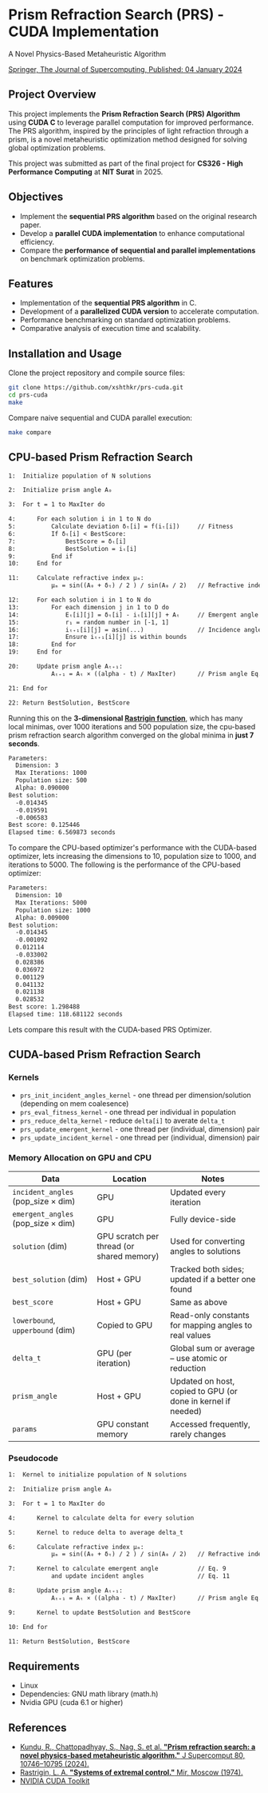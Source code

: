 
# Prism Refraction Search (PRS) - CUDA Implementation

A Novel Physics-Based Metaheuristic Algorithm

[Springer, The Journal of Supercomputing, Published: 04 January 2024](https://link.springer.com/article/10.1007/s11227-023-05790-3)

## Project Overview  

This project implements the **Prism Refraction Search (PRS) Algorithm** using **CUDA C** to leverage parallel computation for improved performance. The PRS algorithm, inspired by the principles of light refraction through a prism, is a novel metaheuristic optimization method designed for solving global optimization problems.

This project was submitted as part of the final project for **CS326 - High Performance Computing** at **NIT Surat** in 2025.

## Objectives  

- Implement the **sequential PRS algorithm** based on the original research paper.  
- Develop a **parallel CUDA implementation** to enhance computational efficiency.  
- Compare the **performance of sequential and parallel implementations** on benchmark optimization problems.  

## Features  

- Implementation of the **sequential PRS algorithm** in C.  
- Development of a **parallelized CUDA version** to accelerate computation.  
- Performance benchmarking on standard optimization problems.  
- Comparative analysis of execution time and scalability.  

## Installation and Usage

Clone the project repository and compile source files:

```bash
git clone https://github.com/xshthkr/prs-cuda.git
cd prs-cuda
make
```

Compare naive sequential and CUDA parallel execution:

```bash
make compare
```

## CPU-based Prism Refraction Search

```txt
1:  Initialize population of N solutions

2:  Initialize prism angle A₀

3:  For t = 1 to MaxIter do

4:      For each solution i in 1 to N do
5:          Calculate deviation δₜ[i] = f(iₜ[i])     // Fitness
6:          If δₜ[i] < BestScore:
7:              BestScore = δₜ[i]
8:              BestSolution = iₜ[i]
9:          End if
10:     End for

11:     Calculate refractive index μₘ:
            μₘ = sin((A₀ + δₜ) / 2 ) / sin(A₀ / 2)   // Refractive index Eq.10

12:     For each solution i in 1 to N do
13:         For each dimension j in 1 to D do
14:             Eₜ[i][j] = δₜ[i] - iₜ[i][j] + Aₜ     // Emergent angle Eq.9
15:             r₁ = random number in [-1, 1]
16:             iₜ₊₁[i][j] = asin(...)               // Incidence angle Eq.11
17:             Ensure iₜ₊₁[i][j] is within bounds
18:         End for
19:     End for

20:     Update prism angle Aₜ₊₁:
            Aₜ₊₁ = Aₜ × ((alpha - t) / MaxIter)      // Prism angle Eq.12

21: End for

22: Return BestSolution, BestScore
```

Running this on the **3-dimensional [Rastrigin function](https://en.wikipedia.org/wiki/Rastrigin_function)**, which has many local minimas, over 1000 iterations and 500 population size, the cpu-based prism refraction search algorithm converged on the global minima in **just 7 seconds**.

```txt
Parameters:
  Dimension: 3
  Max Iterations: 1000
  Population size: 500
  Alpha: 0.090000
Best solution:
  -0.014345
  -0.019591
  -0.006583
Best score: 0.125446
Elapsed time: 6.569873 seconds
```

To compare the CPU-based optimizer's performance with the CUDA-based optimizer, lets increasing the dimensions to 10, population size to 1000, and iterations to 5000. The following is the performance of the CPU-based optimizer:

```txt
Parameters:
  Dimension: 10
  Max Iterations: 5000
  Population size: 1000
  Alpha: 0.009000
Best solution:
  -0.014345
  -0.001092
  0.012114
  -0.033002
  0.028386
  0.036972
  0.001129
  0.041132
  0.021138
  0.028532
Best score: 1.298488
Elapsed time: 118.681122 seconds
```

Lets compare this result with the CUDA-based PRS Optimizer.

## CUDA-based Prism Refraction Search

### Kernels

- `prs_init_incident_angles_kernel` - one thread per dimension/solution (depending on mem coalesence)
- `prs_eval_fitness_kernel` - one thread per individual in population
- `prs_reduce_delta_kernel` - reduce `delta[i]` to averate `delta_t`
- `prs_update_emergent_kernel` - one thread per (individual, dimension) pair
- `prs_update_incident_kernel` - one thread per (individual, dimension) pair

### Memory Allocation on GPU and CPU

| Data | Location | Notes |
| ---- | -------- | ----- |
| `incident_angles` (pop_size × dim) | GPU | Updated every iteration |
| `emergent_angles` (pop_size × dim) | GPU | Fully device-side |
| `solution` (dim) | GPU scratch per thread (or shared memory) | Used for converting angles to solutions |
| `best_solution` (dim) | Host + GPU | Tracked both sides; updated if a better one found |
| `best_score` | Host + GPU | Same as above |
| `lowerbound`, `upperbound` (dim) | Copied to GPU | Read-only constants for mapping angles to real values |
| `delta_t` | GPU (per iteration) | Global sum or average – use atomic or reduction |
| `prism_angle` | Host + GPU | Updated on host, copied to GPU (or done in kernel if needed) |
| `params` | GPU constant memory | Accessed frequently, rarely changes |

### Pseudocode

```txt
1:  Kernel to initialize population of N solutions

2:  Initialize prism angle A₀

3:  For t = 1 to MaxIter do

4:      Kernel to calculate delta for every solution

5:      Kernel to reduce delta to average delta_t

6:      Calculate refractive index μₘ:
            μₘ = sin((A₀ + δₜ) / 2 ) / sin(A₀ / 2)   // Refractive index Eq.10

7:      Kernel to calculate emergent angle           // Eq. 9
            and update incident angles               // Eq. 11

8:      Update prism angle Aₜ₊₁:
            Aₜ₊₁ = Aₜ × ((alpha - t) / MaxIter)      // Prism angle Eq.12

9:      Kernel to update BestSolution and BestScore

10: End for

11: Return BestSolution, BestScore
```

## Requirements

- Linux
- Dependencies: GNU math library (math.h)
- Nvidia GPU (cuda 6.1 or higher)

## References  

- [Kundu, R., Chattopadhyay, S., Nag, S. et al. **"Prism refraction search: a novel physics-based metaheuristic algorithm."** J Supercomput 80, 10746–10795 (2024).](https://doi.org/10.1007/s11227-023-05790-3)
- [Rastrigin, L. A. **"Systems of extremal control."** Mir, Moscow (1974).](https://en.wikipedia.org/wiki/Rastrigin_function)
- [NVIDIA CUDA Toolkit](https://developer.nvidia.com/cuda-toolkit)  
